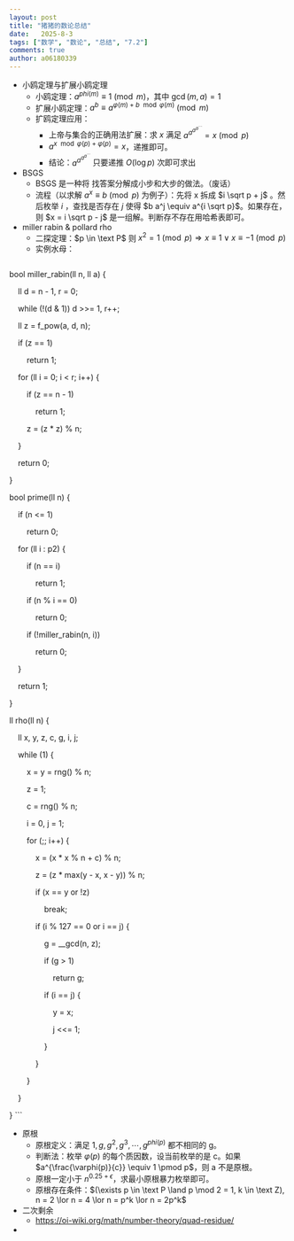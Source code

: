 ```yaml
---
layout: post
title: "猪猪的数论总结"
date:   2025-8-3
tags: ["数学", "数论", "总结", "7.2"]
comments: true
author: a06180339
---
```


- 小鸥定理与扩展小鸥定理
	- 小鸥定理：$`a^{phi(m)} \equiv 1 \pmod m`$，其中 $`\gcd(m,a) = 1`$
	- 扩展小鸥定理：$`a^b \equiv a^{\varphi(m) + b \mod \varphi(m)} \pmod m`$
	- 扩鸥定理应用：
		- 上帝与集合的正确用法扩展：求 $`x`$ 满足 $`a^{a^{a^{a^{\cdots}}}} = x \pmod p`$
		- $`a^{x \mod \varphi(p) + \varphi(p)} = x`$，递推即可。
		- 结论：$a^{a^{a^{a^{\cdots}}}}$ 只要递推 $O(\log p)$ 次即可求出
- BSGS
	- BSGS 是一种将 找答案分解成小步和大步的做法。（废话）
	- 流程（以求解 $a^x \equiv b \pmod p$ 为例子）：先将 x 拆成 $i \sqrt p + j$  。然后枚举 $i$ ，查找是否存在 $j$ 使得 $b a^j \equiv a^{i \sqrt p}$。如果存在，则 $x = i \sqrt p - j$ 是一组解。判断存不存在用哈希表即可。
- miller rabin & pollard rho
	- 二探定理：$p \in \text P$ 则 $x^2 = 1 \pmod p \Rightarrow x \equiv 1 \lor x \equiv -1 \pmod p$
	- 实例水母：
		```cpp
bool miller_rabin(ll n, ll a) {

    ll d = n - 1, r = 0;

    while (!(d & 1)) d >>= 1, r++;

    ll z = f_pow(a, d, n);

    if (z == 1)

        return 1;

    for (ll i = 0; i < r; i++) {

        if (z == n - 1)

            return 1;

        z = (z * z) % n;

    }

    return 0;

}

  

bool prime(ll n) {

    if (n <= 1)

        return 0;

    for (ll i : p2) {

        if (n == i)

            return 1;

        if (n % i == 0)

            return 0;

        if (!miller_rabin(n, i))

            return 0;

    }

    return 1;

}

  

ll rho(ll n) {

    ll x, y, z, c, g, i, j;

    while (1) {

        x = y = rng() % n;

        z = 1;

        c = rng() % n;

        i = 0, j = 1;

        for (;; i++) {

            x = (x * x % n + c) % n;

            z = (z * max(y - x, x - y)) % n;

            if (x == y or !z)

                break;

            if (i % 127 == 0 or i == j) {

                g = __gcd(n, z);

                if (g > 1)

                    return g;

                if (i == j) {

                    y = x;

                    j <<= 1;

                }

            }

        }

    }

}
		```
- 原根
	- 原根定义：满足 $1, g, g^2, g^3, \cdots, g^{phi(p)}$ 都不相同的 g。
	- 判断法：枚举 $\varphi(p)$ 的每个质因数，设当前枚举的是 c。如果 $a^{\frac{\varphi(p)}{c}} \equiv 1 \pmod p$，则 a 不是原根。
	- 原根一定小于 $n^{0.25 + \epsilon}$，求最小原根暴力枚举即可。
	- 原根存在条件：$(\exists p \in \text P \land p \mod 2 = 1, k \in \text Z), n = 2 \lor n = 4 \lor n = p^k \lor n = 2p^k$
- 二次剩余
	- https://oi-wiki.org/math/number-theory/quad-residue/
- 
